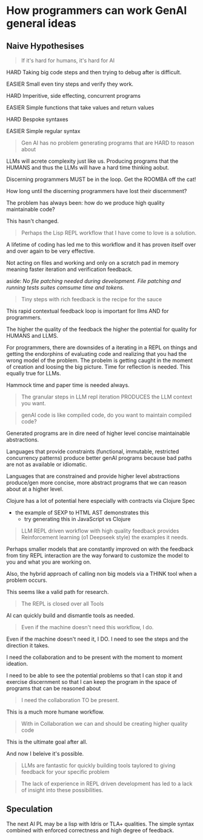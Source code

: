 # How programmers can work GenAI general ideas

## Naive Hypothesises

> If it's hard for humans, it's hard for AI

HARD
Taking big code steps and then trying to debug after is difficult.

EASIER 
Small even tiny steps and verify they work.

HARD
Imperitive, side effecting, concurrent programs

EASIER
Simple functions that take values and return values

HARD
Bespoke syntaxes

EASIER
Simple regular syntax



> Gen AI has no problem generating programs that are HARD to reason about


LLMs will acrete complexity just like us. Producing programs that the
HUMANS and thus the LLMs will have a hard time thinking aobut.

Discerning programmers MUST be in the loop. Get the ROOMBA off the cat!

How long until the discerning programmers have lost their discernment?

The problem has always been: how do we produce high quality
maintainable code? 

This hasn't changed.




> Perhaps the Lisp REPL workflow that I have come to love is a solution.

A lifetime of coding has led me to this workflow and it has proven
itself over and over again to be very effective.

Not acting on files and working and only on a scratch pad in memory meaning faster iteration and verification feedback.

aside:
_No file patching needed during development. File patching and running tests suites comsume time and tokens._

> Tiny steps with rich feedback is the recipe for the sauce

This rapid contextual feedback loop is important for llms AND for programmers. 

The higher the quality of the feedback the higher the potential for
quality for HUMANS and LLMS.


For programmers, there are downsides of a iterating in a REPL on
things and getting the endorphins of evaluating code and realizing
that you had the wrong model of the problem. The probelm is getting
caught in the moment of creation and loosing the big picture. Time for
reflection is needed. This equally true for LLMs.

Hammock time and paper time is needed always.

> The granular steps in LLM repl iteration PRODUCES the LLM context you want. 


> genAI code is like compiled code, do you want to maintain compiled code?

Generated programs are in dire need of higher level concise
maintainable abstractions.

Languages that provide constraints (functional, immutable, restricted
concurrency patterns) produce better genAI programs because bad
paths are not as available or idiomatic.

Languages that are constrained and provide higher level abstractions
produce/gen more concise, more abstract programs that we can reason
about at a higher level.

Clojure has a lot of potential here especially with contracts via Clojure Spec

* the example of SEXP to HTML AST demonstrates this
  - try generating this in JavaScript vs Clojure

> LLM REPL driven workflow with high quality feedback provides
> Reinforcement learning (o1 Deepseek style) the examples it needs.

Perhaps smaller models that are constantly improved on with the
feedback from tiny REPL interaction are the way forward to customize
the model to you and what you are working on.

Also, the hybrid approach of calling non big models via a THINK tool
when a problem occurs.

This seems like a valid path for research.

> The REPL is closed over all Tools

AI can quickly build and dismantle tools as needed.

> Even if the machine doesn't need this workflow, I do.

Even if the machine doesn't need it, I DO. I need to see the steps and
the direction it takes.

I need the collaboration and to be present with the moment to moment ideation.

I need to be able to see the potential problems so that I can stop it
and exercise discernment so that I can keep the program in the space
of programs that can be reasoned about

> I need the collaboration TO be present. 

This is a much more humane workflow.

> With in Collaboration we can and should be creating higher quality code

This is the ultimate goal after all.

And now I beleive it's possible.


> LLMs are fantastic for quickly building tools taylored to giving feedback
> for your specific problem





> The lack of experience in REPL driven development has led to a lack
> of insight into these possibilities.







## Speculation

The next AI PL may be a lisp with Idris or TLA+ qualities. The simple
syntax combined with enforced correctness and high degree of feedback.





